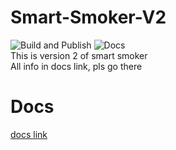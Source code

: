 # Smart-Smoker-V2
![Build and Publish](https://github.com/benjr70/Smart-Smoker-V2/actions/workflows/main.yml/badge.svg) ![Docs](https://github.com/benjr70/Smart-Smoker-V2/actions/workflows/docs.yml/badge.svg)<br>
This is version 2 of smart smoker <br>
All info in docs link, pls go there

# Docs 
[docs link](benjr70.github.io/Smart-Smoker-V2/)
